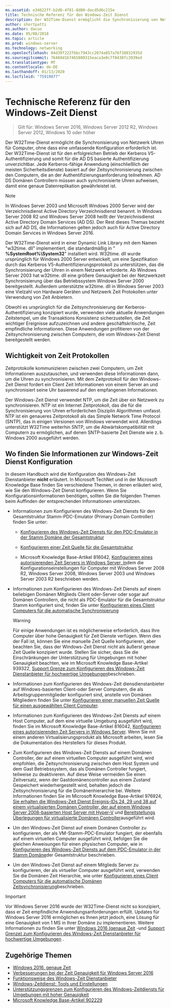 ```yaml
---
ms.assetid: e34622ff-b2d0-4f81-8d00-dacd5d6c215e
title: Technische Referenz für den Windows-Zeit Dienst
description: Der W32Time-Dienst ermöglicht die Synchronisierung von Netzwerk Uhren für Computer, ohne dass eine umfassende Konfiguration erforderlich ist. Der W32Time-Dienst ist für den erfolgreichen Betrieb der Kerberos V5-Authentifizierung und somit für die AD DS basierte Authentifizierung unverzichtbar.
author: shortpatti
ms.author: dacuo
ms.date: 05/08/2018
ms.topic: article
ms.prod: windows-server
ms.technology: networking
ms.openlocfilehash: 04d39f222fbbc7943cc2074a857a76f38832935d
ms.sourcegitcommit: 76469d1b7465800315eaca3e0c7f0438fc3939ed
ms.translationtype: MT
ms.contentlocale: de-DE
ms.lasthandoff: 01/13/2020
ms.locfileid: "75919877"
---
```

# <a name="windows-time-service-technical-reference"></a>Technische Referenz für den Windows-Zeit Dienst
>Gilt für: Windows Server 2016, Windows Server 2012 R2, Windows Server 2012, Windows 10 oder höher

Der W32Time-Dienst ermöglicht die Synchronisierung von Netzwerk Uhren für Computer, ohne dass eine umfassende Konfiguration erforderlich ist. Der W32Time-Dienst ist für den erfolgreichen Betrieb der Kerberos V5-Authentifizierung und somit für die AD DS basierte Authentifizierung unverzichtbar. Jede Kerberos-fähige Anwendung (einschließlich der meisten Sicherheitsdienste) basiert auf der Zeitsynchronisierung zwischen den Computern, die an der Authentifizierungsanforderung teilnehmen. AD DS Domänen Controllern müssen auch synchronisierte Uhren aufweisen, damit eine genaue Datenreplikation gewährleistet ist.

> [!NOTE]  
> In Windows Server 2003 und Microsoft Windows 2000 Server wird der Verzeichnisdienst Active Directory Verzeichnisdienst benannt. In Windows Server 2008 R2 und Windows Server 2008 heißt der Verzeichnisdienst Active Directory Domain Services (AD DS). Der Rest dieses Themas bezieht sich auf AD DS, die Informationen gelten jedoch auch für Active Directory Domain Services in Windows Server 2016.

Der W32Time-Dienst wird in einer Dynamic Link Library mit dem Namen "w32time. dll" implementiert, die standardmäßig in " **%SystemRoot%\System32**" installiert wird. W32time. dll wurde ursprünglich für Windows 2000 Server entwickelt, um eine Spezifikation durch das Kerberos V5-Authentifizierungsprotokoll zu unterstützen, das die Synchronisierung der Uhren in einem Netzwerk erforderte. Ab Windows Server 2003 hat w32time. dll eine größere Genauigkeit bei der Netzwerkzeit Synchronisierung über das Betriebssystem Windows Server 2000 bereitgestellt. Außerdem unterstützte w32time. dll in Windows Server 2003 eine Vielzahl von Hardware Geräten und Netzwerk Zeit Protokollen unter Verwendung von Zeit Anbietern.

Obwohl es ursprünglich für die Zeitsynchronisierung der Kerberos-Authentifizierung konzipiert wurde, verwenden viele aktuelle Anwendungen Zeitstempel, um die Transaktions Konsistenz sicherzustellen, die Zeit wichtiger Ereignisse aufzuzeichnen und andere geschäftskritische, Zeit empfindliche Informationen.  Diese Anwendungen profitieren von der Zeitsynchronisierung zwischen Computern, die vom Windows-Zeit Dienst bereitgestellt werden.

## <a name="importance-of-time-protocols"></a>Wichtigkeit von Zeit Protokollen
Zeitprotokolle kommunizieren zwischen zwei Computern, um Zeit Informationen auszutauschen, und verwenden diese Informationen dann, um die Uhren zu synchronisieren. Mit dem Zeitprotokoll für den Windows-Zeit Dienst fordert ein Client Zeit Informationen von einem Server an und synchronisiert seine Uhr basierend auf den empfangenen Informationen.
  
Der Windows-Zeit Dienst verwendet NTP, um die Zeit über ein Netzwerk zu synchronisieren. NTP ist ein Internet Zeitprotokoll, das die für die Synchronisierung von Uhren erforderlichen Disziplin Algorithmen umfasst. NTP ist ein genaueres Zeitprotokoll als das Simple Network Time Protocol (SNTP), das in einigen Versionen von Windows verwendet wird. Allerdings unterstützt W32Time weiterhin SNTP, um die Abwärtskompatibilität mit Computern zu ermöglichen, auf denen SNTP-basierte Zeit Dienste wie z. b. Windows 2000 ausgeführt werden.
## <a name="where-to-find-windows-time-service-configuration-related-information"></a>Wo finden Sie Informationen zur Windows-Zeit Dienst Konfiguration  
In diesem Handbuch wird die Konfiguration des Windows-Zeit Dienstanbieter **nicht** erläutert. In Microsoft TechNet und in der Microsoft Knowledge Base finden Sie verschiedene Themen, in denen erläutert wird, wie Sie den Windows-Zeit Dienst konfigurieren. Wenn Sie Konfigurationsinformationen benötigen, sollten Sie die folgenden Themen beim Auffinden der entsprechenden Informationen unterstützen.  
-   Informationen zum Konfigurieren des Windows-Zeit Diensts für den Gesamtstruktur Stamm-PDC-Emulator (Primary Domain Controller) finden Sie unter:
  
    -   [Konfigurieren des Windows-Zeit Diensts für den PDC-Emulator in der Stamm Domäne der Gesamtstruktur](https://docs.microsoft.com/previous-versions/windows/it-pro/windows-server-2008-R2-and-2008/cc731191%28v=ws.10%29) 
  
    -   [Konfigurieren einer Zeit Quelle für die Gesamtstruktur](https://docs.microsoft.com/previous-versions/windows/it-pro/windows-server-2008-r2-and-2008/cc794823%28v%3dws.10%29) 
  
    -   Microsoft Knowledge Base-Artikel 816042, [Konfigurieren eines autorisierenden Zeit Servers in Windows Server, in](https://go.microsoft.com/fwlink/?LinkID=60402)dem die Konfigurationseinstellungen für Computer mit Windows Server 2008 R2, Windows Server 2008, Windows Server 2003 und Windows Server 2003 R2 beschrieben werden.  
  
-   Informationen zum Konfigurieren des Windows-Zeit Diensts auf einem beliebigen Domänen Mitglieds Client oder-Server oder sogar auf Domänen Controllern, die nicht als PDC-Emulator für die Gesamtstruktur Stamm konfiguriert sind, finden Sie unter [Konfigurieren eines Client Computers für die automatische Synchronisierung](https://docs.microsoft.com/previous-versions/windows/it-pro/windows-server-2008-r2-and-2008/cc816884%28v%3dws.10%29)  
  
    > [!WARNING]  
    > Für einige Anwendungen ist es möglicherweise erforderlich, dass Ihre Computer über hohe Genauigkeit für Zeit Dienste verfügen. Wenn dies der Fall ist, können Sie eine manuelle Zeit Quelle konfigurieren, aber beachten Sie, dass der Windows-Zeit Dienst nicht als äußerst genaue Zeit Quelle konzipiert wurde. Stellen Sie sicher, dass Sie die Einschränkungen der Unterstützung für Umgebungen mit hoher Genauigkeit beachten, wie im Microsoft Knowledge Base-Artikel 939322, [Support Grenze zum Konfigurieren des Windows-Zeit Dienstanbieter für hochwertige Umgebungen](support-boundary.md)beschrieben.  
  
-   Informationen zum Konfigurieren des Windows-Zeit diensdienstanbieter auf Windows-basierten Client-oder Server Computern, die als Arbeitsgruppenmitglieder konfiguriert sind, anstelle von Domänen Mitgliedern finden Sie unter [Konfigurieren einer manuellen Zeit Quelle für einen ausgewählten Client Computer](https://docs.microsoft.com/previous-versions/windows/it-pro/windows-server-2008-r2-and-2008/cc816656%28v%3dws.10%29).  
  
-   Informationen zum Konfigurieren des Windows-Zeit Diensts auf einem Host Computer, auf dem eine virtuelle Umgebung ausgeführt wird, finden Sie im Microsoft Knowledge Base-Artikel 816042, [Konfigurieren eines autorisierenden Zeit Servers in Windows Server](https://go.microsoft.com/fwlink/?LinkID=60402). Wenn Sie mit einem anderen Virtualisierungsprodukt als Microsoft arbeiten, lesen Sie die Dokumentation des Herstellers für dieses Produkt.  
  
-   Zum Konfigurieren des Windows-Zeit Diensts auf einem Domänen Controller, der auf einem virtuellen Computer ausgeführt wird, wird empfohlen, die Zeitsynchronisierung zwischen dem Host System und dem Gast Betriebssystem, das als Domänen Controller fungiert, teilweise zu deaktivieren. Auf diese Weise vermeiden Sie einen Zeitversatz, wenn der Gastdomänencontroller aus einem Zustand Gespeichert wiederhergestellt wird, behalten jedoch die Zeitsynchronisierung für die Domänenhierarchie bei. Weitere Informationen finden Sie im Microsoft Knowledge Base-Artikel 976924, [Sie erhalten die Windows-Zeit Dienst Ereignis-IDs 24, 29 und 38 auf einem virtualisierten Domänen Controller, der auf einem Windows Server 2008-basierten Host Server mit Hyper-V](https://go.microsoft.com/fwlink/?LinkID=192236) und [Bereitstellungs Überlegungen für virtualisierte Domänen Controller](https://go.microsoft.com/fwlink/?LinkID=192235)ausgeführt wird.  
  
-   Um den Windows-Zeit Dienst auf einem Domänen Controller zu konfigurieren, der als VM-Stamm-PDC-Emulator fungiert, der ebenfalls auf einem virtuellen Computer ausgeführt wird, befolgen Sie die gleichen Anweisungen für einen physischen Computer, wie in [Konfigurieren des Windows-Zeit Diensts auf dem PDC-Emulator in der Stamm Domäne](https://docs.microsoft.com/previous-versions/windows/it-pro/windows-server-2008-R2-and-2008/cc731191%28v=ws.10%29)der Gesamtstruktur beschrieben.  
  
-   Um den Windows-Zeit Dienst auf einem Mitglieds Server zu konfigurieren, der als virtueller Computer ausgeführt wird, verwenden Sie die Domänen Zeit Hierarchie, wie unter [Konfigurieren eines Client Computers für die automatische Domänen Zeitsynchronisierung](https://docs.microsoft.com/previous-versions/windows/it-pro/windows-server-2008-r2-and-2008/cc816884%28v%3dws.10%29)beschrieben.


> [!IMPORTANT]  
> Vor Windows Server 2016 wurde der W32Time-Dienst nicht so konzipiert, dass er Zeit empfindliche Anwendungsanforderungen erfüllt.  Updates für Windows Server 2016 ermöglichen es Ihnen jetzt jedoch, eine Lösung für eine Genauigkeit von 1 MS in Ihrer Domäne zu implementieren.  Weitere Informationen zu finden Sie unter [Windows 2016 (genaue Zeit](accurate-time.md) -und [Support Grenze) zum Konfigurieren des Windows-Zeit Dienstanbieter für hochwertige Umgebungen](support-boundary.md) .

## <a name="related-topics"></a>Zugehörige Themen
- [Windows 2016, genaue Zeit](accurate-time.md)
- [Verbesserungen bei der Zeit Genauigkeit für Windows Server 2016](windows-server-2016-improvements.md)  
- [Funktionsweise des Windows-Zeit Dienstanbieter](How-the-Windows-Time-Service-Works.md)  
- [Windows-Zeitdienst: Tools und Einstellungen](Windows-Time-Service-Tools-and-Settings.md)  
- [Unterstützungsgrenzen zum Konfigurieren des Windows-Zeitdiensts für Umgebungen mit hoher Genauigkeit](support-boundary.md)
- [Microsoft Knowledge Base-Artikel 902229](https://go.microsoft.com/fwlink/?LinkId=186066)
